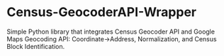 # Census-GeocoderAPI-Wrapper
Simple Python library that integrates Census Geocoder API and Google Maps Geocoding API: Coordinate->Address, Normalization, and Census Block Identification.
